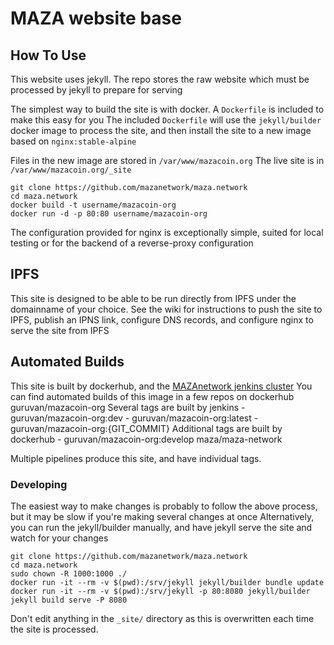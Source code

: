 # MAZA website base

## How To Use

This website uses jekyll. The repo stores the raw website which must be processed by jekyll to prepare for serving

The simplest way to build the site is with docker. A ```Dockerfile``` is included to make this easy for you
The included ```Dockerfile``` will use the ```jekyll/builder``` docker image to process the site, and then install the site 
to a new image based on ```nginx:stable-alpine``` 

Files in the new image are stored in ```/var/www/mazacoin.org``` 
The live site is in ```/var/www/mazacoin.org/_site```

 ```
 git clone https://github.com/mazanetwork/maza.network
 cd maza.network
 docker build -t username/mazacoin-org
 docker run -d -p 80:80 username/mazacoin-org
 ```
 
 The configuration provided for nginx is exceptionally simple, suited for local testing or for the backend of a reverse-proxy configuration

## IPFS

This site is designed to be able to be run directly from IPFS under the domainname of your choice. 
See the wiki for instructions to push the site to IPFS, publish an IPNS link, configure DNS records, and configure nginx to serve the site from IPFS


## Automated Builds 

This site is built by dockerhub, and the [MAZAnetwork jenkins cluster](https://jenkins.maza.network)
You can find automated builds of this image in a few repos on dockerhub
guruvan/mazacoin-org
  Several tags are built by jenkins 
    - guruvan/mazacoin-org:dev
    - guruvan/mazacoin-org:latest
    - guruvan/mazacoin-org:{GIT_COMMIT} 
  Additional tags are built by dockerhub
    - guruvan/mazacoin-org:develop
maza/maza-network

Multiple pipelines produce this site, and have individual tags. 

### Developing

The easiest way to make changes is probably to follow the above process, but it may be slow if you're making several changes at once 
Alternatively, you can run the jekyll/builder manually, and have jekyll serve the site and watch for your changes 
  ``` 
  git clone https://github.com/mazanetwork/maza.network
  cd maza.network
  sudo chown -R 1000:1000 ./
  docker run -it --rm -v $(pwd):/srv/jekyll jekyll/builder bundle update
  docker run -it --rm -v $(pwd):/srv/jekyll -p 80:8080 jekyll/builder jekyll build serve -P 8080
  ```
Don't edit anything in the ```_site/``` directory as this is overwritten each time the site is processed. 
